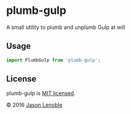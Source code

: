 # plumb-gulp
A small utility to plumb and unplumb Gulp at will

## Usage

```js
import PlumbGulp from 'plumb-gulp';
```

## License

plumb-gulp is [MIT licensed](./LICENSE).

© 2016 [Jason Lenoble](mailto:jason.lenoble@gmail.com)
